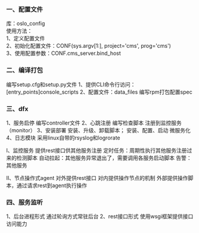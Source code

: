 ### 一、配置文件
库：oslo_config  
使用方法：  
1、定义配置文件  
2、初始化配置文件：CONF(sys.argv[1:], project='cms', prog='cms')  
3、使用配置参数：CONF.cms_server.bind_host

### 二、编译打包
编写setup.cfg和setup.py文件
1、提供CLI命令行访问：[entry_points]console_scripts
2、配置文件：data_files
编写rpm打包配置spec

### 三、dfx
1、服务启停
编写controller文件
2、心跳注册
编写检查脚本
注册到监控服务（monitor）
3、安装部署
安装、升级、卸载脚本；
安装、配置、启动
微服务化
4、日志模块
采用linux自带的rsyslog和logrorate

I、监控服务
提供rest接口供其他服务注册
定时任务：周期性执行其他服务注册过来的检测脚本
自动拉起：其他服务异常退出了，需要调用各服务启动脚本
告警：其他服务

II、节点操作式agent
对外提供rest接口
对内提供操作节点的机制
外部提供操作脚本，通过请求rest到agent执行操作

### 四、服务监听
1、后台进程形式
通过轮询方式常驻后台
2、rest接口形式
使用wsgi框架提供接口访问能力